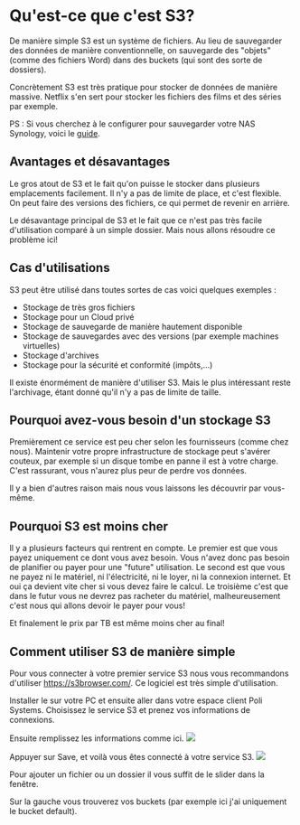 # Qu'est-ce que c'est S3?

De manière simple S3 est un système de fichiers. Au lieu de sauvegarder des données de manière conventionnelle, on sauvegarde des "objets" (comme des fichiers Word) dans des buckets (qui sont des sorte de dossiers).

Concrètement S3 est très pratique pour stocker de données de manière massive. Netflix s'en sert pour stocker les fichiers des films et des séries par exemple.

PS : Si vous cherchez à le configurer pour sauvegarder votre NAS Synology, voici le [guide](https://wiki.polisystems.ch/Francais/Hebergement/Hebergement-S3/Backup-S3-NAS-Synology/).

## Avantages et désavantages

Le gros atout de S3 et le fait qu'on puisse le stocker dans plusieurs emplacements facilement.
Il n'y a pas de limite de place, et c'est flexible.
On peut faire des versions des fichiers, ce qui permet de revenir en arrière.

Le désavantage principal de S3 et le fait que ce n'est pas très facile d'utilisation comparé à un simple dossier.
Mais nous allons résoudre ce problème ici!

## Cas d'utilisations

S3 peut être utilisé dans toutes sortes de cas voici quelques exemples :

- Stockage de très gros fichiers
- Stockage pour un Cloud privé
- Stockage de sauvegarde de manière hautement disponible
- Stockage de sauvegardes avec des versions (par exemple machines virtuelles)
- Stockage d'archives
- Stockage pour la sécurité et conformité (impôts,...)

Il existe énormément de manière d'utiliser S3. Mais le plus intéressant reste l'archivage, étant donné qu'il n'y a pas de limite de taille.

## Pourquoi avez-vous besoin d'un stockage S3

Premièrement ce service est peu cher selon les fournisseurs (comme chez nous).
Maintenir votre propre infrastructure de stockage peut s'avérer couteux, par exemple si un disque tombe en panne il est à votre charge.
C'est rassurant, vous n'aurez plus peur de perdre vos données.

Il y a bien d'autres raison mais nous vous laissons les découvrir par vous-même.

## Pourquoi S3 est moins cher

Il y a plusieurs facteurs qui rentrent en compte. 
Le premier est que vous payez uniquement ce dont vous avez besoin. Vous n'avez donc pas besoin de planifier ou payer pour une "future" utilisation.
Le second est que vous ne payez ni le matériel, ni l'électricité, ni le loyer, ni la connexion internet. Et oui ça devient vite cher si vous devez faire le calcul.
Le troisième c'est que dans le futur vous ne devrez pas racheter du matériel, malheureusement c'est nous qui allons devoir le payer pour vous!

Et finalement le prix par TB est même moins cher au final! 

## Comment utiliser S3 de manière simple

Pour vous connecter à votre premier service S3 nous vous recommandons d'utiliser https://s3browser.com/.
Ce logiciel est très simple d'utilisation. 

Installer le sur votre PC et ensuite aller dans votre espace client Poli Systems.
Choisissez le service S3 et prenez vos informations de connexions.

Ensuite remplissez les informations comme ici.
![](https://i.imgur.com/f8JjwVT.png)

Appuyer sur Save, et voilà vous êtes connecté à votre service S3.
![](https://i.imgur.com/72kHUf4.png)

Pour ajouter un fichier ou un dossier il vous suffit de le slider dans la fenêtre.

Sur la gauche vous trouverez vos buckets (par exemple ici j'ai uniquement le bucket default).
